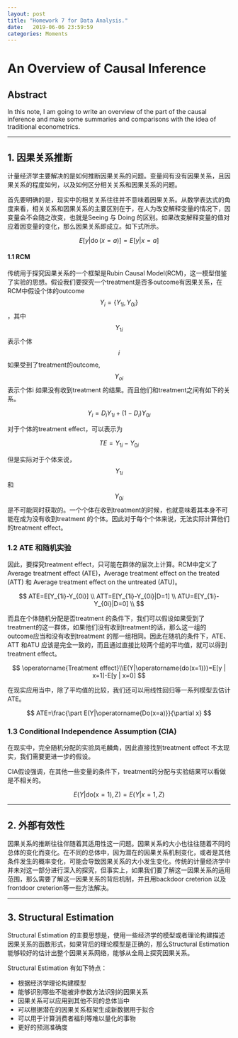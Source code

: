 ```yaml
---
layout: post
title: "Homework 7 for Data Analysis."
date:   2019-06-06 23:59:59
categories: Moments
---
```


# An Overview of Causal Inference

## Abstract 

 In this note, I am going to write an overview of the part of the causal inference and make some summaries and comparisons with the idea of traditional econometrics.

-----

## 1. 因果关系推断

计量经济学主要解决的是如何推断因果关系的问题。变量间有没有因果关系，且因果关系的程度如何，以及如何区分相关关系和因果关系的问题。

首先要明确的是，现实中的相关关系往往并不意味着因果关系。从数学表达式的角度来看，相关关系和因果关系的主要区别在于，在人为改变解释变量的情况下，因变量会不会随之改变，也就是Seeing 与 Doing 的区别。如果改变解释变量的值对应着因变量的变化，那么因果关系即成立。如下式所示。

$$
E[y | \operatorname{do}(x=a)]=E[y | x=a]
$$

#### 1.1 RCM

传统用于探究因果关系的一个框架是Rubin Causal Model(RCM)，这一模型借鉴了实验的思想。假设我们要探究一个treatment是否多outcome有因果关系，在RCM中假设个体的outcome $$Y_i= \{ Y_{1i},Y_{0i} \} $$ ，其中$$Y_{1i}$$ 表示个体 $$i$$ 如果受到了treatment的outcome, $$Y_{oi}$$ 表示个体i 如果没有收到treatment 的结果。而且他们和treatment之间有如下的关系。

$$
Y_{i}=D_iY_{1i}+(1-D_i)Y_{0i}
$$

对于个体的treatment effect，可以表示为

$$
TE = Y_{1i}-Y_{0i}
$$

但是实际对于个体来说，$$Y_{1i}$$ 和 $$Y_{0i}$$ 是不可能同时获取的。一个个体在收到treatment的时候，也就意味着其本身不可能在成为没有收到treatment 的个体。因此对于每个个体来说，无法实际计算他们的treatment effect。



### 1.2 ATE 和随机实验

因此，要探究treatment effect，只可能在群体的层次上计算。RCM中定义了Average treatment effect (ATE)，Average treatment effect on the treated (ATT) 和 Average treatment effect on the untreated (ATU)。

$$
ATE=E[Y_{1i}-Y_{0i}] \\
ATT=E[Y_{1i}-Y_{0i}|D=1] \\
ATU=E[Y_{1i}-Y_{0i}|D=0] \\
$$

而且在个体随机分配是否treatment 的条件下，我们可以假设如果受到了treatment的这一群体，如果他们没有收到treatment的话，那么这一组的outcome应当和没有收到treatment 的那一组相同。因此在随机的条件下，ATE、ATT 和ATU 应该是完全一致的，而且通过直接比较两个组的平均值，就可以得到treatment effect。

$$
\operatorname{Treatment effect}\\E(Y|\operatorname{do(x=1)})=E[y | x=1]-E[y | x=0]
$$


在现实应用当中，除了平均值的比较，我们还可以用线性回归等一系列模型去估计ATE。

$$
ATE=\frac{\part E(Y|\operatorname{Do(x=a)}}{\partial x}
$$

### 1.3 Conditional Independence Assumption (CIA)

在现实中，完全随机分配的实验凤毛麟角，因此直接找到treatment effect 不太现实，我们需要更进一步的假设。

CIA假设强调，在其他一些变量的条件下，treatment的分配与实验结果可以看做是不相关的。

$$
E(Y|\operatorname{do(x=1),Z})=E(Y|x=1,Z)
$$

------

## 2. 外部有效性

因果关系的推断往往伴随着其适用性这一问题。因果关系的大小也往往随着不同的总体的变化而变化。在不同的总体中，因为潜在的因果关系机制变化，或者是其他条件发生的概率变化，可能会导致因果关系的大小发生变化。传统的计量经济学中并未对这一部分进行深入的探究，但事实上，如果我们要了解这一因果关系的适用范围，那么需要了解这一因果关系的背后机制，并且用backdoor creterion 以及frontdoor creterion等一些方法解决。

-----

## 3. Structural Estimation

Structural Estimation 的主要思想是，使用一些经济学的模型或者理论构建描述因果关系的函数形式，如果背后的理论模型是正确的，那么Structural Estimation能够较好的估计出整个因果关系网络，能够从全局上探究因果关系。

Structural Estimation 有如下特点：

- 根据经济学理论构建模型
- 能够识别哪些不能被非参数方法识别的因果关系
- 因果关系可以应用到其他不同的总体当中
- 可以根据潜在的因果关系框架生成新数据用于拟合
- 可以用于计算消费者福利等难以量化的事物
- 更好的预测准确度



